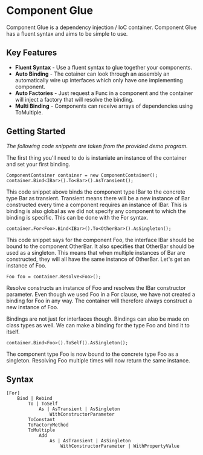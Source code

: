 Component Glue
==============

Component Glue is a dependency injection / IoC container. Component Glue has a fluent syntax and aims to be simple to use.

Key Features
------------

* **Fluent Syntax** - Use a fluent syntax to glue together your components.
* **Auto Binding** - The cotainer can look through an assembly an automatically wire up interfaces which only have one implementing component.
* **Auto Factories** - Just request a Func<T> in a component and the container will inject a factory that will resolve the binding.
* **Multi Binding** - Components can receive arrays of dependencies using ToMultiple.


Getting Started
---------------

_The following code snippets are taken from the provided demo program._

The first thing you'll need to do is instaniate an instance of the container and set your first binding.

	ComponentContainer container = new ComponentContainer();
	container.Bind<IBar>().To<Bar>().AsTransient();
	
This code snippet above binds the component type IBar to the concrete type Bar as transient. Transient means there
will be a new instance of Bar constructed every time a component requires an instance of IBar. This is binding is also
global as we did not specify any component to which the binding is specific. This can be done with the For syntax.

	container.For<Foo>.Bind<IBar>().To<OtherBar>().AsSingleton();
	
This code snippet says for the component Foo, the interface IBar should be bound to the component OtherBar. It also
specifies that OtherBar should be used as a singleton. This means that when multiple instances of Bar are constructed,
they will all have the same instance of OtherBar. Let's get an instance of Foo.

	Foo foo = container.Resolve<Foo>();
	
Resolve constructs an instance of Foo and resolves the IBar constructor parameter. Even though we used Foo in a For clause,
we have not created a binding for Foo in any way. The container will therefore always construct a new instance of Foo.

Bindings are not just for interfaces though. Bindings can also be made on class types as well. We can make a binding for
the type Foo and bind it to itself.

	container.Bind<Foo>().ToSelf().AsSingleton();

The component type Foo is now bound to the concrete type Foo as a singleton. Resolving Foo multiple times will now return
the same instance.

Syntax
------
	[For]
		Bind | Rebind
			To | ToSelf
				As | AsTransient | AsSingleton
					WithConstructorParameter
			ToConstant
			ToFactoryMethod
			ToMultiple
				Add
					As | AsTransient | AsSingleton
						WithConstructorParameter | WithPropertyValue
						
